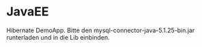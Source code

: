# JavaEE
Hibernate DemoApp. Bitte den mysql-connector-java-5.1.25-bin.jar runterladen und in die Lib einbinden.

